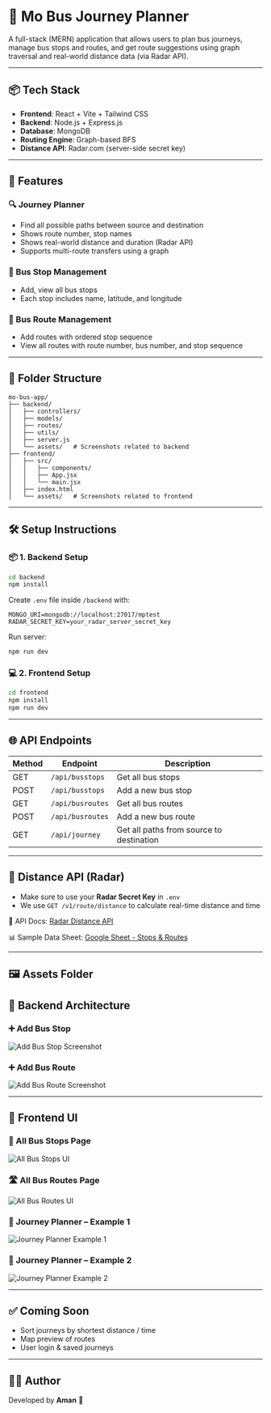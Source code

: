 # 🚌 Mo Bus Journey Planner

A full-stack (MERN) application that allows users to plan bus journeys, manage bus stops and routes, and get route suggestions using graph traversal and real-world distance data (via Radar API).

---

## 📦 Tech Stack

- **Frontend**: React + Vite + Tailwind CSS
- **Backend**: Node.js + Express.js
- **Database**: MongoDB
- **Routing Engine**: Graph-based BFS
- **Distance API**: Radar.com (server-side secret key)

---

## 🚀 Features

### 🔍 Journey Planner
- Find all possible paths between source and destination
- Shows route number, stop names
- Shows real-world distance and duration (Radar API)
- Supports multi-route transfers using a graph

### 🚏 Bus Stop Management
- Add, view all bus stops
- Each stop includes name, latitude, and longitude

### 🚌 Bus Route Management
- Add routes with ordered stop sequence
- View all routes with route number, bus number, and stop sequence

---

## 📁 Folder Structure

```
mo-bus-app/
├── backend/
│   ├── controllers/
│   ├── models/
│   ├── routes/
│   ├── utils/
│   ├── server.js
│   └── assets/   # Screenshots related to backend
├── frontend/
│   ├── src/
│   │   ├── components/
│   │   ├── App.jsx
│   │   └── main.jsx
│   ├── index.html
│   └── assets/   # Screenshots related to frontend
```

---

## 🛠️ Setup Instructions

### 📦 1. Backend Setup

```bash
cd backend
npm install
```
Create `.env` file inside `/backend` with:
```
MONGO_URI=mongodb://localhost:27017/mptest
RADAR_SECRET_KEY=your_radar_server_secret_key
```

Run server:
```bash
npm run dev
```

### 💻 2. Frontend Setup

```bash
cd frontend
npm install
npm run dev
```

---

## 🌐 API Endpoints

| Method | Endpoint              | Description                              |
|--------|------------------------|------------------------------------------|
| GET    | `/api/busstops`        | Get all bus stops                        |
| POST   | `/api/busstops`        | Add a new bus stop                       |
| GET    | `/api/busroutes`       | Get all bus routes                       |
| POST   | `/api/busroutes`       | Add a new bus route                      |
| GET    | `/api/journey`         | Get all paths from source to destination |

---

## 📡 Distance API (Radar)

- Make sure to use your **Radar Secret Key** in `.env`
- We use `GET /v1/route/distance` to calculate real-time distance and time

📄 API Docs: [Radar Distance API](https://radar.com/documentation/api#route-distance)

📊 Sample Data Sheet: [Google Sheet - Stops & Routes](https://docs.google.com/spreadsheets/d/1ekxihrrClufF2Uf6M6nEoHCoOnipzcx5xHISgAtxogg/edit?usp=sharing)

---

## 🖼️ Assets Folder

## 🧱 Backend Architecture

### ➕ Add Bus Stop
![Add Bus Stop Screenshot](backend/assets/pic1.png)

### ➕ Add Bus Route
![Add Bus Route Screenshot](backend/assets/pic3.png)

---

## 🎨 Frontend UI

### 📍 All Bus Stops Page
![All Bus Stops UI](frontend/assets/pic2.png)

### 🛣️ All Bus Routes Page
![All Bus Routes UI](frontend/assets/pic4.png)

### 🧭 Journey Planner – Example 1
![Journey Planner Example 1](frontend/assets/pic5.jpeg)

### 🧭 Journey Planner – Example 2
![Journey Planner Example 2](frontend/assets/pic6.jpeg)



---

## ✅ Coming Soon

- Sort journeys by shortest distance / time
- Map preview of routes
- User login & saved journeys

---

## 👨‍💻 Author

Developed by **Aman** 🚀

